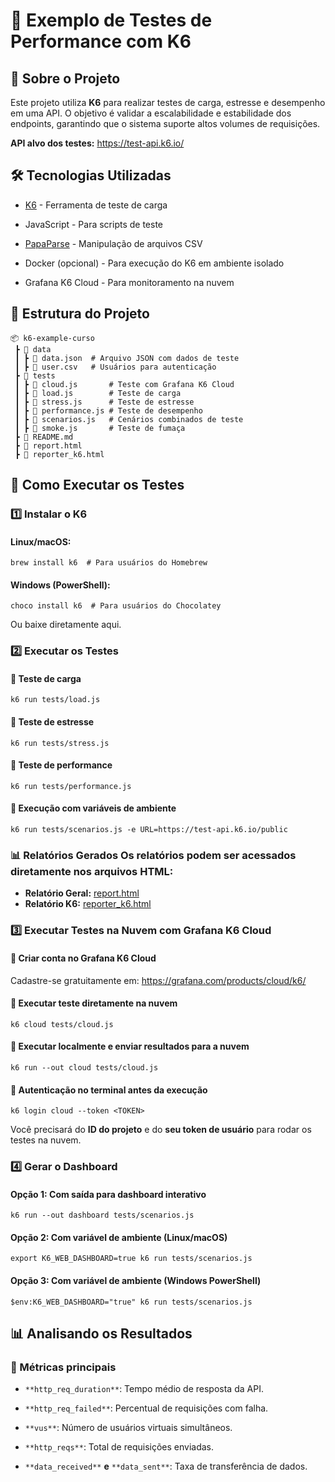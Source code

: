 # 🚀 Exemplo de Testes de Performance com K6

## 📌 Sobre o Projeto

Este projeto utiliza **K6** para realizar testes de carga, estresse e desempenho em uma API. O objetivo é validar a escalabilidade e estabilidade dos endpoints, garantindo que o sistema suporte altos volumes de requisições.

**API alvo dos testes:**  https://test-api.k6.io/

## 🛠 Tecnologias Utilizadas

-   [K6](https://k6.io/) - Ferramenta de teste de carga
    
-   JavaScript - Para scripts de teste
    
-   [PapaParse](https://www.papaparse.com/) - Manipulação de arquivos CSV
    
-   Docker (opcional) - Para execução do K6 em ambiente isolado
    
-   Grafana K6 Cloud - Para monitoramento na nuvem
    

## 📂 Estrutura do Projeto

```
📦 k6-example-curso
 ┣ 📂 data
 ┃ ┣ 📜 data.json  # Arquivo JSON com dados de teste
 ┃ ┣ 📜 user.csv   # Usuários para autenticação
 ┣ 📂 tests
 ┃ ┣ 📜 cloud.js       # Teste com Grafana K6 Cloud
 ┃ ┣ 📜 load.js        # Teste de carga
 ┃ ┣ 📜 stress.js      # Teste de estresse
 ┃ ┣ 📜 performance.js # Teste de desempenho
 ┃ ┣ 📜 scenarios.js   # Cenários combinados de teste
 ┃ ┣ 📜 smoke.js       # Teste de fumaça
 ┣ 📜 README.md
 ┣ 📜 report.html
 ┣ 📜 reporter_k6.html
```

## 🚀 Como Executar os Testes

### 1️⃣ **Instalar o K6**

#### Linux/macOS:

```
brew install k6  # Para usuários do Homebrew
```

#### Windows (PowerShell):

```
choco install k6  # Para usuários do Chocolatey
```

Ou baixe diretamente aqui.

### 2️⃣ **Executar os Testes**

#### 🔹 **Teste de carga**

```
k6 run tests/load.js
```

#### 🔹 **Teste de estresse**

```
k6 run tests/stress.js
```

#### 🔹 **Teste de performance**

```
k6 run tests/performance.js
```

#### 🔹 **Execução com variáveis de ambiente**

```
k6 run tests/scenarios.js -e URL=https://test-api.k6.io/public
```
### 📊 Relatórios Gerados Os relatórios podem ser acessados diretamente nos arquivos HTML: 

- **Relatório Geral:** [report.html](./report.html) 
- **Relatório K6:** [reporter_k6.html](./reporter_k6.html)

### 3️⃣ **Executar Testes na Nuvem com Grafana K6 Cloud**

#### 🔹 Criar conta no **Grafana K6 Cloud**

Cadastre-se gratuitamente em: https://grafana.com/products/cloud/k6/

#### 🔹 **Executar teste diretamente na nuvem**

```
k6 cloud tests/cloud.js
```

#### 🔹 **Executar localmente e enviar resultados para a nuvem**

```
k6 run --out cloud tests/cloud.js
```

#### 🔹 **Autenticação no terminal antes da execução**

```
k6 login cloud --token <TOKEN>
```

Você precisará do **ID do projeto** e do **seu token de usuário** para rodar os testes na nuvem.

### 4️⃣ **Gerar o Dashboard**

#### Opção 1: Com saída para dashboard interativo

```
k6 run --out dashboard tests/scenarios.js
```

#### Opção 2: Com variável de ambiente (Linux/macOS)

```
export K6_WEB_DASHBOARD=true k6 run tests/scenarios.js
```

#### Opção 3: Com variável de ambiente (Windows PowerShell)

```
$env:K6_WEB_DASHBOARD="true" k6 run tests/scenarios.js
```

## 📊 Analisando os Resultados

### 🔹 Métricas principais

-   `**http_req_duration**`: Tempo médio de resposta da API.
    
-   `**http_req_failed**`: Percentual de requisições com falha.
    
-   `**vus**`: Número de usuários virtuais simultâneos.
    
-   `**http_reqs**`: Total de requisições enviadas.
    
-   `**data_received**` **e** `**data_sent**`: Taxa de transferência de dados.
    
